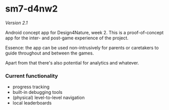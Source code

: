 # sm7-d4nw2  

_Version 2.1_    

Android concept app for Design4Nature, week 2.
This is a proof-of-concept app for the inter- and post-game experience of the project. 

Essence: the app can be used non-intrusively for parents or caretakers to guide throughout and between the games.  

Apart from that there's also potential for analytics and whatever.  

### Current functionality

- progress tracking  
- built-in debugging tools  
- (physical) level-to-level navigation  
- local leaderboards  
